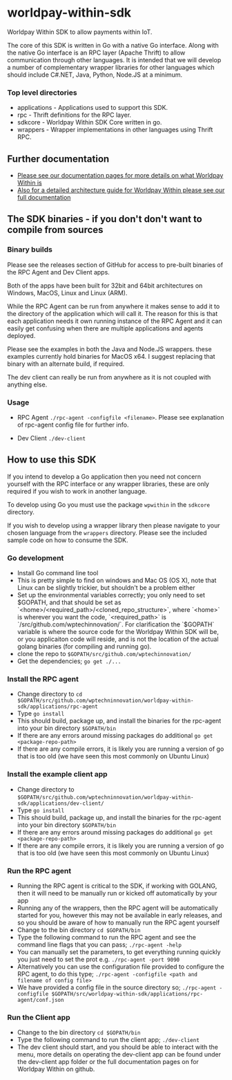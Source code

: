 # worldpay-within-sdk
Worldpay Within SDK to allow payments within IoT.

The core of this SDK is written in Go with a native Go interface. Along with the native Go interface is an RPC layer (Apache Thrift) to allow communication through other languages. It is intended that we will develop a number of complementary wrapper libraries for other languages which should include C#.NET, Java, Python, Node.JS at a minimum.

### Top level directories

* applications - Applications used to support this SDK.
* rpc - Thrift definitions for the RPC layer.
* sdkcore - Worldpay Within SDK Core written in go.
* wrappers - Wrapper implementations in other languages using Thrift RPC.

## Further documentation

* [Please see our documentation pages for more details on what Worldpay Within is](http://wptechInnovation.github.io/worldpay-within-sdk)
* [Also for a detailed architecture guide for Worldpay Within please see our full documentation](http://wptechinnovation.github.io/worldpay-within-sdk/architecture.html)

## The SDK binaries - if you don't don't want to compile from sources

### Binary builds

Please see the releases section of GitHub for access to pre-built binaries of the RPC Agent and Dev Client apps.

Both of the apps have been built for 32bit and 64bit architectures on Windows, MacOS, Linux and Linux (ARM).

While the RPC Agent can be run from anywhere it makes sense to add it to the directory of the application which will call it. The reason for this is that each application needs it own running instance of the RPC Agent and it can easily get confusing when there are multiple applications and agents deployed.

Please see the examples in both the Java and Node.JS wrappers. these examples currently hold binaries for MacOS x64. I suggest replacing that binary with an alternate build, if required.

The dev client can really be run from anywhere as it is not coupled with anything else.

### Usage

* RPC Agent `./rpc-agent -configfile <filename>`. Please see explanation of rpc-agent config file for further info.

* Dev Client `./dev-client`

## How to use this SDK

If you intend to develop a Go application then you need not concern yourself with the RPC interface or any wrapper libraries, these are only required if you wish to work in another language.

To develop using Go you must use the package `wpwithin` in the `sdkcore` directory.

If you wish to develop using a wrapper library then please navigate to your chosen language from the `wrappers` directory. Please see the included sample code on how to consume the SDK.

### Go development

* Install Go command line tool
* This is pretty simple to find on windows and Mac OS (OS X), note that Linux can be slightly trickier, but shouldn't be a problem either
* Set up the environmental variables correctly; you only need to set $GOPATH, and that should be set as `<home>/<required_path>/<cloned_repo_structure>`, where `<home>` is wherever you want the code, `<required_path>` is `/src/github.com/wptechinnovation/`. For clarification the `$GOPATH` variable is where the source code for the Worldpay Within SDK will be, or you applicaiton code will reside, and is not the location of the actual golang binaries (for compiling and running go).
* clone the repo to `$GOPATH/src/github.com/wptechinnovation/`
* Get the dependencies; `go get ./...`

### Install the RPC agent
* Change directory to `cd $GOPATH/src/github.com/wptechninnovation/worldpay-within-sdk/applications/rpc-agent`
* Type `go install`
* This should build, package up, and install the binaries for the rpc-agent into your bin directory `$GOPATH/bin`
* If there are any errors around missing packages do additional `go get <package-repo-path>`
* If there are any compile errors, it is likely you are running a version of go that is too old (we have seen this most commonly on Ubuntu Linux)

### Install the example client app
* Change directory to `$GOPATH/src/github.com/wptechninnovation/worldpay-within-sdk/applications/dev-client/`
* Type `go install`
* This should build, package up, and install the binaries for the rpc-agent into your bin directory `$GOPATH/bin`
* If there are any errors around missing packages do additional `go get <package-repo-path>`
* If there are any compile errors, it is likely you are running a version of go that is too old (we have seen this most commonly on Ubuntu Linux)

### Run the RPC agent
* Running the RPC agent is critical to the SDK, if working with GOLANG, then it will need to be manually run or kicked off automatically by your app
* Running any of the wrappers, then the RPC agent will be automatically started for you, however this may not be available in early releases, and so you should be aware of how to manually run the RPC agent yourself
* Change to the bin directory `cd $GOPATH/bin`
* Type the following command to run the RPC agent and see the command line flags that you can pass; `./rpc-agent -help`
* You can manually set the parameters, to get everything running quickly you just need to set the prot e.g. `./rpc-agent -port 9090`
* Alternatively you can use the configuration file provided to configure the RPC agent, to do this type; `./rpc-agent -configfile <path and filename of config file>`
* We have provided a config file in the source directory so; `./rpc-agent -configfile $GOPATH/src/worldpay-within-sdk/applications/rpc-agent/conf.json`

### Run the Client app
* Change to the bin directory `cd $GOPATH/bin`
* Type the following command to run the client app; `./dev-client`
* The dev client should start, and you should be able to interact with the menu, more details on operating the dev-client app can be found under the dev-client app folder or the full documentation pages on for Worldpay Within on github.
